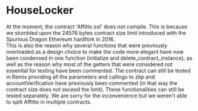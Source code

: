 # HouseLocker
At the moment, the contract 'Affitto.sol' does not compile. This is because we stumbled upon the 24576 bytes contract 
size limit introduced with the Spurious Dragon Ethereum hardfork in 2016. <br> 
This is also the reason why several functions that were previously overloaded as a design choice to make the code more elegant have 
now been condensed in one function (initialize and delete_contract_instance), as well as the reason why most of the getters that were
considered not essential for testing have been commented.
The contract can still be tested in Remix providing all the parameters and callings to zkp and accountVerification have previously been 
commented (in that way the contract size does not exceed the limit).
These functionalities can still be tested separately.
We are sorry for the inconvenience but we weren't able to split Affitto in multiple contracts.
